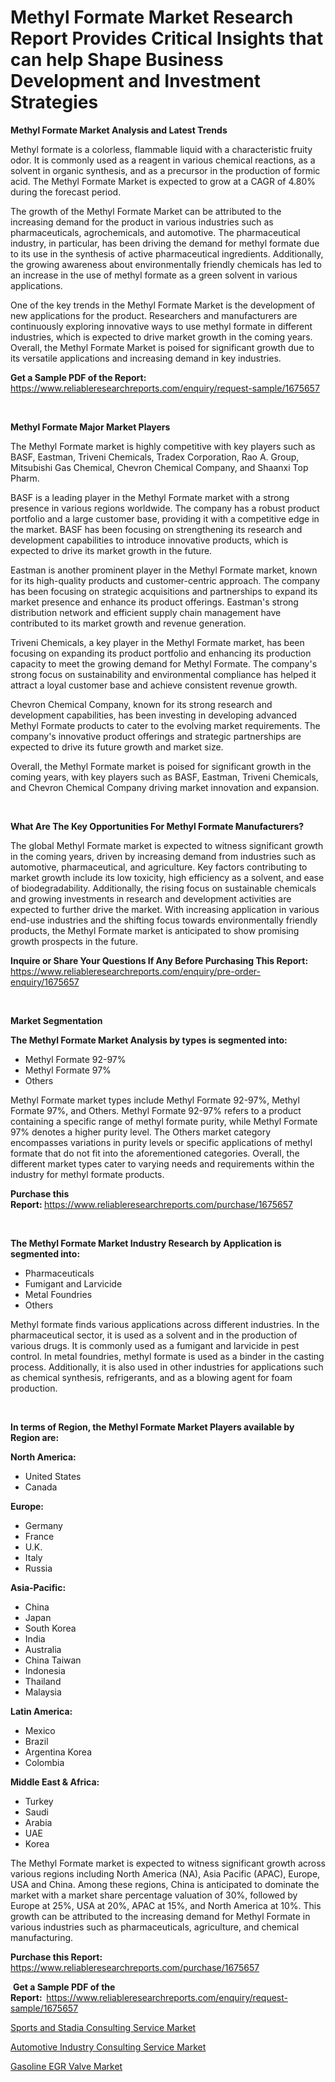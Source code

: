 <p><h1>Methyl Formate Market Research Report Provides Critical Insights that can help Shape Business Development and Investment Strategies</h1></p><p><strong>Methyl Formate Market Analysis and Latest Trends</strong></p>
<p><p>Methyl formate is a colorless, flammable liquid with a characteristic fruity odor. It is commonly used as a reagent in various chemical reactions, as a solvent in organic synthesis, and as a precursor in the production of formic acid. The Methyl Formate Market is expected to grow at a CAGR of 4.80% during the forecast period.</p><p>The growth of the Methyl Formate Market can be attributed to the increasing demand for the product in various industries such as pharmaceuticals, agrochemicals, and automotive. The pharmaceutical industry, in particular, has been driving the demand for methyl formate due to its use in the synthesis of active pharmaceutical ingredients. Additionally, the growing awareness about environmentally friendly chemicals has led to an increase in the use of methyl formate as a green solvent in various applications.</p><p>One of the key trends in the Methyl Formate Market is the development of new applications for the product. Researchers and manufacturers are continuously exploring innovative ways to use methyl formate in different industries, which is expected to drive market growth in the coming years. Overall, the Methyl Formate Market is poised for significant growth due to its versatile applications and increasing demand in key industries.</p></p>
<p><strong>Get a Sample PDF of the Report:&nbsp;</strong> <a href="https://www.reliableresearchreports.com/enquiry/request-sample/1675657">https://www.reliableresearchreports.com/enquiry/request-sample/1675657</a></p>
<p>&nbsp;</p>
<p><strong>Methyl Formate Major Market Players</strong></p>
<p><p>The Methyl Formate market is highly competitive with key players such as BASF, Eastman, Triveni Chemicals, Tradex Corporation, Rao A. Group, Mitsubishi Gas Chemical, Chevron Chemical Company, and Shaanxi Top Pharm.</p><p>BASF is a leading player in the Methyl Formate market with a strong presence in various regions worldwide. The company has a robust product portfolio and a large customer base, providing it with a competitive edge in the market. BASF has been focusing on strengthening its research and development capabilities to introduce innovative products, which is expected to drive its market growth in the future.</p><p>Eastman is another prominent player in the Methyl Formate market, known for its high-quality products and customer-centric approach. The company has been focusing on strategic acquisitions and partnerships to expand its market presence and enhance its product offerings. Eastman's strong distribution network and efficient supply chain management have contributed to its market growth and revenue generation.</p><p>Triveni Chemicals, a key player in the Methyl Formate market, has been focusing on expanding its product portfolio and enhancing its production capacity to meet the growing demand for Methyl Formate. The company's strong focus on sustainability and environmental compliance has helped it attract a loyal customer base and achieve consistent revenue growth.</p><p>Chevron Chemical Company, known for its strong research and development capabilities, has been investing in developing advanced Methyl Formate products to cater to the evolving market requirements. The company's innovative product offerings and strategic partnerships are expected to drive its future growth and market size.</p><p>Overall, the Methyl Formate market is poised for significant growth in the coming years, with key players such as BASF, Eastman, Triveni Chemicals, and Chevron Chemical Company driving market innovation and expansion.</p></p>
<p>&nbsp;</p>
<p><strong>What Are The Key Opportunities For Methyl Formate Manufacturers?</strong></p>
<p><p>The global Methyl Formate market is expected to witness significant growth in the coming years, driven by increasing demand from industries such as automotive, pharmaceutical, and agriculture. Key factors contributing to market growth include its low toxicity, high efficiency as a solvent, and ease of biodegradability. Additionally, the rising focus on sustainable chemicals and growing investments in research and development activities are expected to further drive the market. With increasing application in various end-use industries and the shifting focus towards environmentally friendly products, the Methyl Formate market is anticipated to show promising growth prospects in the future.</p></p>
<p><strong>Inquire or Share Your Questions If Any Before Purchasing This Report:</strong> <a href="https://www.reliableresearchreports.com/enquiry/pre-order-enquiry/1675657">https://www.reliableresearchreports.com/enquiry/pre-order-enquiry/1675657</a></p>
<p>&nbsp;</p>
<p><strong>Market Segmentation</strong></p>
<p><strong>The Methyl Formate Market Analysis by types is segmented into:</strong></p>
<p><ul><li>Methyl Formate 92-97%</li><li>Methyl Formate 97%</li><li>Others</li></ul></p>
<p><p>Methyl Formate market types include Methyl Formate 92-97%, Methyl Formate 97%, and Others. Methyl Formate 92-97% refers to a product containing a specific range of methyl formate purity, while Methyl Formate 97% denotes a higher purity level. The Others market category encompasses variations in purity levels or specific applications of methyl formate that do not fit into the aforementioned categories. Overall, the different market types cater to varying needs and requirements within the industry for methyl formate products.</p></p>
<p><strong>Purchase this Report:&nbsp;</strong><a href="https://www.reliableresearchreports.com/purchase/1675657">https://www.reliableresearchreports.com/purchase/1675657</a></p>
<p>&nbsp;</p>
<p><strong>The Methyl Formate Market Industry Research by Application is segmented into:</strong></p>
<p><ul><li>Pharmaceuticals</li><li>Fumigant and Larvicide</li><li>Metal Foundries</li><li>Others</li></ul></p>
<p><p>Methyl formate finds various applications across different industries. In the pharmaceutical sector, it is used as a solvent and in the production of various drugs. It is commonly used as a fumigant and larvicide in pest control. In metal foundries, methyl formate is used as a binder in the casting process. Additionally, it is also used in other industries for applications such as chemical synthesis, refrigerants, and as a blowing agent for foam production.</p></p>
<p>&nbsp;</p>
<p><strong>In terms of Region, the Methyl Formate Market Players available by Region are:</strong></p>
<p>
    <p> <strong> North America: </strong>
        <ul>
            <li>United States</li>
            <li>Canada</li>
        </ul>
        </p> 
    <p> <strong> Europe: </strong>
        <ul>
            <li>Germany</li>
            <li>France</li>
            <li>U.K.</li>
            <li>Italy</li>
            <li>Russia</li>
        </ul>
        </p> 
    <p> <strong> Asia-Pacific: </strong>
        <ul>
            <li>China</li>
            <li>Japan</li>
            <li>South Korea</li>
            <li>India</li>
            <li>Australia</li>
            <li>China Taiwan</li>
            <li>Indonesia</li>
            <li>Thailand</li>
            <li>Malaysia</li>
        </ul>
        </p> 
    <p> <strong> Latin America: </strong>
        <ul>
            <li>Mexico</li>
            <li>Brazil</li>
            <li>Argentina Korea</li>
            <li>Colombia</li>
        </ul>
        </p> 
    <p> <strong> Middle East & Africa: </strong>
        <ul>
            <li>Turkey</li>
            <li>Saudi</li>
            <li>Arabia</li>
            <li>UAE</li>
            <li>Korea</li>
        </ul>
    </p>
    </p>
<p><p>The Methyl Formate market is expected to witness significant growth across various regions including North America (NA), Asia Pacific (APAC), Europe, USA and China. Among these regions, China is anticipated to dominate the market with a market share percentage valuation of 30%, followed by Europe at 25%, USA at 20%, APAC at 15%, and North America at 10%. This growth can be attributed to the increasing demand for Methyl Formate in various industries such as pharmaceuticals, agriculture, and chemical manufacturing.</p></p>
<p><strong>Purchase this Report: </strong><a href="https://www.reliableresearchreports.com/purchase/1675657">https://www.reliableresearchreports.com/purchase/1675657</a></p>
<p>&nbsp;<strong>Get a Sample PDF of the Report:&nbsp;&nbsp;</strong><a href="https://www.reliableresearchreports.com/enquiry/request-sample/1675657">https://www.reliableresearchreports.com/enquiry/request-sample/1675657</a></p>
<p><strong></strong></p>
<p><p><a href="https://view.publitas.com/reportprime-1/sports-and-stadia-consulting-service-market-dynamics-2023-2030-also-about-its-market-trends-projections-and-opportunities/">Sports and Stadia Consulting Service Market</a></p><p><a href="https://view.publitas.com/reportprime-1/automotive-industry-consulting-service-market-size-share-trends-analysis-report-by-application-regional-outlook-competitive-strategies-and-segment-forecasts-2023-2030/">Automotive Industry Consulting Service Market</a></p><p><a href="https://view.publitas.com/reportprime-1/gasoline-egr-valve-market-size-global-industry-overview-market-segmentation-and-forecast-2023-to-2030/">Gasoline EGR Valve Market</a></p></p>